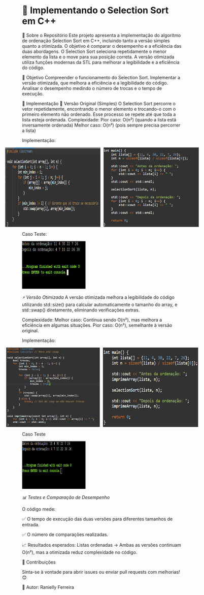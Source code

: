 # **🚀 Implementando o Selection Sort em C++**

📌 Sobre o Repositório
Este projeto apresenta a implementação do algoritmo de ordenação Selection Sort em C++, incluindo tanto a versão simples quanto a otimizada. O objetivo é comparar o desempenho e a eficiência das duas abordagens. O Selection Sort seleciona repetidamente o menor elemento da lista e o move para sua posição correta. A versão otimizada utiliza funções modernas da STL para melhorar a legibilidade e a eficiência do código.

🎯 Objetivo
Compreender o funcionamento do Selection Sort.
Implementar a versão otimizada, que melhora a eficiência e a legibilidade do código.
Analisar o desempenho medindo o número de trocas e o tempo de execução.

🔧 Implementação
📜 Versão Original (Simples)
O Selection Sort percorre o vetor repetidamente, encontrando o menor elemento e trocando-o com o primeiro elemento não ordenado. Esse processo se repete até que toda a lista esteja ordenada.
Complexidade:
Pior caso: O(n²) (quando a lista está inversamente ordenada)
Melhor caso: O(n²) (pois sempre precisa percorrer a lista)

Implementação:

<div style="display: flex; justify-content: center; gap: 10px;">
    <img src="https://raw.githubusercontent.com/RaniFerreira/Selection-Sort/main/img/SelectionS.png" alt="Selection" width="300" height="250">
    <img src="https://raw.githubusercontent.com/RaniFerreira/Selection-Sort/main/img/selection.png" alt="Selection" width="300" height="250">
</div>

Caso Teste:

<img src="https://github.com/RaniFerreira/Selection-Sort/blob/main/img/CASOTESTE.png" alt="Selection" width="200" height="150">

*⚡ Versão Otimizada*
A versão otimizada melhora a legibilidade do código utilizando std::size() para calcular automaticamente o tamanho do array, e std::swap() diretamente, eliminando verificações extras.

Complexidade:
Melhor caso: Continua sendo O(n²), mas melhora a eficiência em algumas situações.
Pior caso: O(n²), semelhante à versão original.

Implementação:

<div style="display: flex; justify-content: center; gap: 10px;">
    <img src="https://github.com/RaniFerreira/Selection-Sort/blob/main/img/otimizado1.png" alt="Selection" width="300" height="250">
    <img src="https://github.com/RaniFerreira/Selection-Sort/blob/main/img/otimizado2.png" alt="Selection" width="300" height="250">
</div>

Caso Teste 

<img src="https://github.com/RaniFerreira/Selection-Sort/blob/main/img/testeoti.png" alt="Selection" width="200" height="150">

*📊 Testes e Comparação de Desempenho*

O código mede: 

✅ O tempo de execução das duas versões para diferentes tamanhos de entrada. 

✅ O número de comparações realizadas.

📈 Resultados esperados:
Listas ordenadas → Ambas as versões continuam O(n²), mas a otimizada reduz complexidade no código.

🤝 Contribuições

Sinta-se à vontade para abrir issues ou enviar pull requests com melhorias! 😊

📌 Autor: Ranielly Ferreira 









